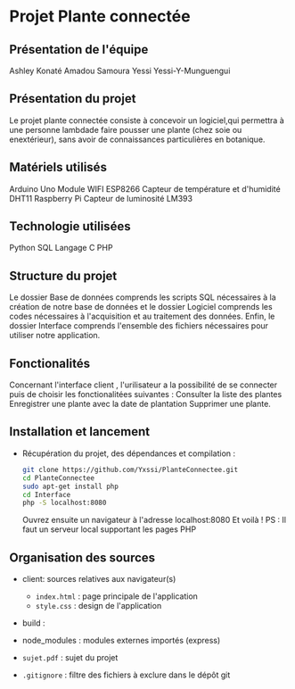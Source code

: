 # Projet Plante connectée
## Présentation de l'équipe
Ashley Konaté
Amadou Samoura
Yessi Yessi-Y-Munguengui

## Présentation du projet 
Le projet plante connectée consiste à 
concevoir un logiciel,qui permettra à une personne lambdade faire pousser une plante (chez soie ou enextérieur), sans
avoir de connaissances particulières en botanique.

## Matériels utilisés
Arduino Uno
Module WIFI ESP8266
Capteur de température et d'humidité DHT11
Raspberry Pi
Capteur de luminosité LM393

## Technologie utilisées 
Python
SQL
Langage C
PHP

## Structure du projet 
Le dossier Base de données comprends les scripts SQL nécessaires à la création de notre base de données et le dossier Logiciel comprends les codes nécessaires à l'acquisition et au traitement des données. Enfin, le dossier Interface comprends l'ensemble des fichiers nécessaires pour utiliser notre application.

## Fonctionalités
Concernant l'interface client , l'urilisateur a la possibilité de se connecter puis de choisir les fonctionalitées suivantes :
Consulter la liste des plantes
Enregistrer une plante avec la date de plantation
Supprimer une plante.
## Installation et lancement
* Récupération du projet, des dépendances et compilation :

    ```bash
    git clone https://github.com/Yxssi/PlanteConnectee.git
    cd PlanteConnectee
    sudo apt-get install php
    cd Interface
    php -S localhost:8080
     ```
     Ouvrez ensuite un navigateur à l'adresse localhost:8080
     Et voilà ! 
  PS :  Il faut un serveur local supportant les pages PHP
## Organisation des sources
* client: sources relatives aux navigateur(s)
  * `index.html` : page principale de l'application
  * `style.css` : design de l'application

* build : 
* node_modules : modules externes importés (express)
* `sujet.pdf` : sujet du projet
* `.gitignore` : filtre des fichiers à exclure dans le dépôt git

